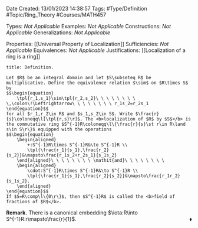 <div class="topSpace"></div>

Date Created: 13/01/2023 14:38:57
Tags: #Type/Definition #Topic/Ring_Theory #Courses/MATH457

Types: <i>Not Applicable</i>
Examples: <i>Not Applicable</i>
Constructions: <i>Not Applicable</i>
Generalizations: <i>Not Applicable</i>

Properties: [[Universal Property of Localization]]
Sufficiencies: <i>Not Applicable</i>
Equivalences: <i>Not Applicable</i>
Justifications: [[Localization of a ring is a ring]]

``` ad-Definition
title: Definition.

Let $R$ be an integral domain and let $S\subseteq R$ be multiplicative. Define the equivalence relation $\sim$ on $R\times S$ by
$$\begin{equation}
    \tpl{r_1,s_1}\sim\tpl{r_2,s_2}\ \ \ \ \ \ \ \ \,\colon\!\Leftrightarrow\ \ \ \ \ \ \ \ r_1s_2=r_2s_1
\end{equation}$$
for all $r_1,r_2\in R$ and $s_1,s_2\in S$. Write $\frac{r}{s}\coloneqq\l[\tpl{r,s}\r]$. The <b>localization of $R$ by $S$</b> is the commutative ring $S^{-1}R\coloneqq\l\{\frac{r}{s}\st r\in R\land s\in S\r\}$ equipped with the operations
$$\begin{equation}
    \begin{aligned}
        +:S^{-1}R\times S^{-1}R&\to S^{-1}R \\
        \tpl{\frac{r_1}{s_1},\frac{r_2}{s_2}}&\mapsto\frac{r_1s_2+r_2s_1}{s_1s_2}
    \end{aligned}\ \ \ \ \ \ \ \ \mathit{and}\ \ \ \ \ \ \ \ 
    \begin{aligned}
        \cdot:S^{-1}R\times S^{-1}R&\to S^{-1}R \\
        \tpl{\frac{r_1}{s_1},\frac{r_2}{s_2}}&\mapsto\frac{r_1r_2}{s_1s_2}.
    \end{aligned}
\end{equation}$$
If $S=R\comp\l\{0\r\}$, then $S^{-1}R$ is called the <b>field of fractions of $R$</b>.

```

<b>Remark.</b> There is a canonical embedding $\iota:R\into S^{-1}R:r\mapsto\frac{r}{1}$.<span style="float:right;">$\blacklozenge$</span>
